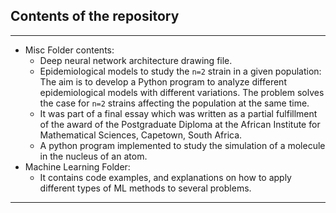 Contents of the repository
--------------------------
---------------------------
- Misc Folder contents:
  * Deep neural network architecture drawing file.
  * Epidemiological models to study the `n=2` strain in a given population:
  The aim is to develop a Python program to analyze different epidemiological models with different variations. The problem solves the case for `n=2` strains affecting the population at the same time.
  * It was part of a final essay which was written as a partial fulfillment of the award of the Postgraduate Diploma at the African Institute for Mathematical Sciences, Capetown, South Africa.
  * A python program implemented to study the simulation of a molecule in the nucleus of an atom.
- Machine Learning Folder:
  * It contains code examples, and explanations on how to apply different types of ML methods to several problems.
-------
